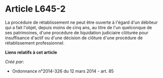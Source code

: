 # Article L645-2

La procédure de rétablissement ne peut être ouverte à l'égard d'un débiteur qui a fait l'objet, depuis moins de cinq ans, au
titre de l'un quelconque de ses patrimoines, d'une procédure de liquidation judiciaire clôturée pour insuffisance d'actif ou
d'une décision de clôture d'une procédure de rétablissement professionnel.

**Liens relatifs à cet article**

_Créé par_:

  - Ordonnance n°2014-326 du 12 mars 2014 - art. 85
